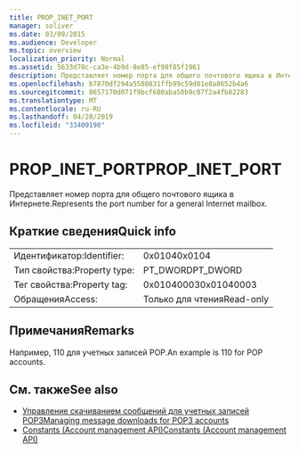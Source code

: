 ```yaml
---
title: PROP_INET_PORT
manager: soliver
ms.date: 03/09/2015
ms.audience: Developer
ms.topic: overview
localization_priority: Normal
ms.assetid: 5633d70c-ca3e-4b9d-8e85-ef98f85f1961
description: Представляет номер порта для общего почтового ящика в Интернете.
ms.openlocfilehash: b7870df294a5580831ffb99c59d01e8a8652b4a6
ms.sourcegitcommit: 8657170d071f9bcf680aba50b9c07f2a4fb82283
ms.translationtype: MT
ms.contentlocale: ru-RU
ms.lasthandoff: 04/28/2019
ms.locfileid: "33409190"
---
```

# <a name="prop_inet_port"></a><span data-ttu-id="2d8bf-103">PROP_INET_PORT</span><span class="sxs-lookup"><span data-stu-id="2d8bf-103">PROP_INET_PORT</span></span>

<span data-ttu-id="2d8bf-104">Представляет номер порта для общего почтового ящика в Интернете.</span><span class="sxs-lookup"><span data-stu-id="2d8bf-104">Represents the port number for a general Internet mailbox.</span></span>
  
## <a name="quick-info"></a><span data-ttu-id="2d8bf-105">Краткие сведения</span><span class="sxs-lookup"><span data-stu-id="2d8bf-105">Quick info</span></span>

|||
|:-----|:-----|
|<span data-ttu-id="2d8bf-106">Идентификатор:</span><span class="sxs-lookup"><span data-stu-id="2d8bf-106">Identifier:</span></span>  <br/> |<span data-ttu-id="2d8bf-107">0x0104</span><span class="sxs-lookup"><span data-stu-id="2d8bf-107">0x0104</span></span>  <br/> |
|<span data-ttu-id="2d8bf-108">Тип свойства:</span><span class="sxs-lookup"><span data-stu-id="2d8bf-108">Property type:</span></span>  <br/> |<span data-ttu-id="2d8bf-109">PT_DWORD</span><span class="sxs-lookup"><span data-stu-id="2d8bf-109">PT_DWORD</span></span>  <br/> |
|<span data-ttu-id="2d8bf-110">Тег свойства:</span><span class="sxs-lookup"><span data-stu-id="2d8bf-110">Property tag:</span></span>  <br/> |<span data-ttu-id="2d8bf-111">0x01040003</span><span class="sxs-lookup"><span data-stu-id="2d8bf-111">0x01040003</span></span>  <br/> |
|<span data-ttu-id="2d8bf-112">Обращения</span><span class="sxs-lookup"><span data-stu-id="2d8bf-112">Access:</span></span>  <br/> |<span data-ttu-id="2d8bf-113">Только для чтения</span><span class="sxs-lookup"><span data-stu-id="2d8bf-113">Read-only</span></span>  <br/> |
   
## <a name="remarks"></a><span data-ttu-id="2d8bf-114">Примечания</span><span class="sxs-lookup"><span data-stu-id="2d8bf-114">Remarks</span></span>

<span data-ttu-id="2d8bf-115">Например, 110 для учетных записей POP.</span><span class="sxs-lookup"><span data-stu-id="2d8bf-115">An example is 110 for POP accounts.</span></span>
  
## <a name="see-also"></a><span data-ttu-id="2d8bf-116">См. также</span><span class="sxs-lookup"><span data-stu-id="2d8bf-116">See also</span></span>

- [<span data-ttu-id="2d8bf-117">Управление скачиванием сообщений для учетных записей POP3</span><span class="sxs-lookup"><span data-stu-id="2d8bf-117">Managing message downloads for POP3 accounts</span></span>](managing-message-downloads-for-pop3-accounts.md) 
- [<span data-ttu-id="2d8bf-118">Constants (Account management API)</span><span class="sxs-lookup"><span data-stu-id="2d8bf-118">Constants (Account management API)</span></span>](constants-account-management-api.md)

